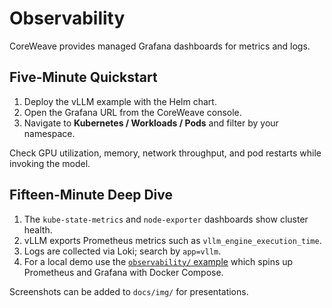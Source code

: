 # Observability

CoreWeave provides managed Grafana dashboards for metrics and logs.

## Five‑Minute Quickstart

1. Deploy the vLLM example with the Helm chart.
2. Open the Grafana URL from the CoreWeave console.
3. Navigate to **Kubernetes / Workloads / Pods** and filter by your namespace.

Check GPU utilization, memory, network throughput, and pod restarts while
invoking the model.

## Fifteen‑Minute Deep Dive

1. The `kube-state-metrics` and `node-exporter` dashboards show cluster health.
2. vLLM exports Prometheus metrics such as `vllm_engine_execution_time`.
3. Logs are collected via Loki; search by `app=vllm`.
4. For a local demo use the [`observability/` example](../examples/observability/grafana/README.md)
which spins up Prometheus and Grafana with Docker Compose.

Screenshots can be added to `docs/img/` for presentations.
